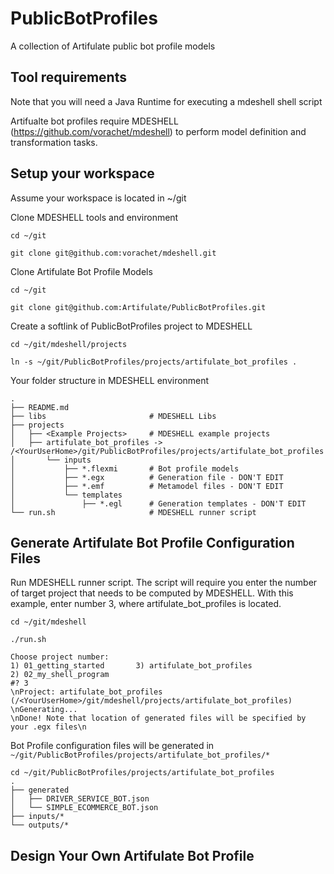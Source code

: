 # PublicBotProfiles
A collection of Artifulate public bot profile models

## Tool requirements 

Note that you will need a Java Runtime for executing a mdeshell shell script

Artifualte bot profiles require MDESHELL (https://github.com/vorachet/mdeshell) to perform model definition and transformation tasks.

## Setup your workspace

Assume your workspace is located in ~/git

Clone MDESHELL tools and environment 
```
cd ~/git

git clone git@github.com:vorachet/mdeshell.git

```

Clone Artifulate Bot Profile Models
```
cd ~/git

git clone git@github.com:Artifulate/PublicBotProfiles.git

```

Create a softlink of PublicBotProfiles project to MDESHELL
```
cd ~/git/mdeshell/projects

ln -s ~/git/PublicBotProfiles/projects/artifulate_bot_profiles .

```

Your folder structure in MDESHELL environment 

```
.
├── README.md
├── libs                       # MDESHELL Libs
├── projects
│   ├── <Example Projects>     # MDESHELL example projects
│   ├── artifulate_bot_profiles -> /<YourUserHome>/git/PublicBotProfiles/projects/artifulate_bot_profiles
│       └── inputs
│           ├── *.flexmi       # Bot profile models
│           ├── *.egx          # Generation file - DON'T EDIT
│           ├── *.emf          # Metamodel files - DON'T EDIT
│           └── templates
│               ├── *.egl      # Generation templates - DON'T EDIT
└── run.sh                     # MDESHELL runner script

```

## Generate Artifulate Bot Profile Configuration Files

Run MDESHELL runner script. The script will require you enter the number of target project that needs to be computed by MDESHELL. With this example, enter number 3, where artifulate_bot_profiles is located.
```
cd ~/git/mdeshell

./run.sh

Choose project number:
1) 01_getting_started	    3) artifulate_bot_profiles
2) 02_my_shell_program
#? 3
\nProject: artifulate_bot_profiles (/<YourUserHome>/git/mdeshell/projects/artifulate_bot_profiles)
\nGenerating...
\nDone! Note that location of generated files will be specified by your .egx files\n

```

Bot Profile configuration files will be generated in `~/git/PublicBotProfiles/projects/artifulate_bot_profiles/*`

```
cd ~/git/PublicBotProfiles/projects/artifulate_bot_profiles
.
├── generated
│   ├── DRIVER_SERVICE_BOT.json
│   └── SIMPLE_ECOMMERCE_BOT.json
├── inputs/*
└── outputs/*

```

## Design Your Own Artifulate Bot Profile


